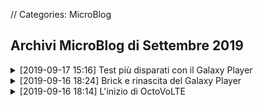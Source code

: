// Categories: MicroBlog

## Archivi MicroBlog di Settembre 2019

<div markdown="1" class="BorderBoxContainer NoImgCenter Img36 ImgSidePadding">

<details markdown="1">
<summary>[2019-09-17 15:16] Test più disparati con il Galaxy Player </summary>

> &#x3A; Good Lagsung  
![]([HTML:Folder:*:AbsoluteRoot]/sitoctt-assets/Media/Galaxy-Player-3.6/Galaxy-Player-3.6-OctoVoLTE.avif)

> &#x3A; 512 MB di RAM e gira meglio del Lagwei  
![]([HTML:Folder:*:AbsoluteRoot]/sitoctt-assets/Media/Galaxy-Player-3.6/Galaxy-Player-3.6-Task-Manager-RAM.avif)

> &#x3A; Ora proviamo l'emulatore del N64 e del DS, così esplode 

[...]
{: .Center }

> &#x3A; Eeee i giochi del DS girano meglio su un Android di 8 anni fa che sul mio PC [l'Android in questo caso è ARMv7, mentre il PC è x86_64, ndr], perfetto  
> <video controls><source src="[HTML:Folder:*:AbsoluteRoot]/sitoctt-assets/Media/Galaxy-Player-3.6/GP3.6-Pokemon-Platino.webm" type="video/webm">Pokemon Platino</video>

> **[Sondaggio]** Devo provare del DS come prossimo gioco

> | Totale                     | 3 |
> |----------------------------|--:|
> | Mario Kart DS              | 2 |
> | Pokemon B/W 2              | 0 |
> | Animal Crossing Wild World | 0 |
> | Super Mario 64 DS          | 1 |

> &#x3A; OK mi hanno detto su gruppi di provare Mario 64, quindi provo sia Mario Kart sia Mario 64 

[...]
{: .Center }

> &#x3A; Ho trovato una cosa nella memoria del lag  
![]([HTML:Folder:*:AbsoluteRoot]/sitoctt-assets/Media/Galaxy-Player-3.6/CWM-Backup-2017-12-09.avif)

> &#x3A; Ecco un motivo per cui le nuove versioni di Android fanno schifo [gestiscono il collegamento come memoria USB peggio di Android 2.3, ndr]  
![]([HTML:Folder:*:AbsoluteRoot]/sitoctt-assets/Media/Galaxy-Player-3.6/Galaxy-Player-3.6-Archivio-USB.avif)  
> &#x3A; In realtà ce ne sono tanti, poi ne parleremo

> &#x3A; E ora testiamo gli altri giochi

[...]
{: .Center }

> &#x3A; Super Mario 64 DS  
> <video controls><source src="[HTML:Folder:*:AbsoluteRoot]/sitoctt-assets/Media/Galaxy-Player-3.6/GP3.6-SM6464DS.webm" type="video/webm">Super Mario 64 DS</video>

> &#x3A; Mario Kart DS  
> <video controls><source src="[HTML:Folder:*:AbsoluteRoot]/sitoctt-assets/Media/Galaxy-Player-3.6/GP3.6-MKDS.webm" type="video/webm">Mario Kart DS</video>

> &#x3A; Allora, vorrei registrare altri giochi ma il Memewei è rotto e, nonostante abbia cancellato i video di prima, dice che non ho memoria

> &#x3A; Ah si giusto, questo Huameme lo ho da solo un anno e mezzo, ma ci sono MOOOLTE cose di cui parlare che lo riguardano

> &#x3A; Ora arrivano degli screen dell'emulatore del N64  
> &#x3A; Non ho registrato ma il framerate dei giochi era sempre stabile e giocabile.. purtroppo i giochi non sono tanto giocabili, ma soltanto perchè ci sono gravi glitch grafici  
> &#x3A; Credo sia colpa dell'emulatore che è vecchio (purtroppo su Android 2.3.6 non posso fare molto)

![]([HTML:Folder:*:AbsoluteRoot]/sitoctt-assets/Media/Galaxy-Player-3.6/N64/Mario-Kart-64/GP3.6-MK64-0.avif)  
![]([HTML:Folder:*:AbsoluteRoot]/sitoctt-assets/Media/Galaxy-Player-3.6/N64/Mario-Kart-64/GP3.6-MK64-1.avif)  
![]([HTML:Folder:*:AbsoluteRoot]/sitoctt-assets/Media/Galaxy-Player-3.6/N64/Mario-Kart-64/GP3.6-MK64-2.avif)  
![]([HTML:Folder:*:AbsoluteRoot]/sitoctt-assets/Media/Galaxy-Player-3.6/N64/Mario-Kart-64/GP3.6-MK64-3.avif)  

![]([HTML:Folder:*:AbsoluteRoot]/sitoctt-assets/Media/Galaxy-Player-3.6/N64/Super-Mario-64/GP3.6-SM64-0.avif)  
![]([HTML:Folder:*:AbsoluteRoot]/sitoctt-assets/Media/Galaxy-Player-3.6/N64/Super-Mario-64/GP3.6-SM64-1.avif)  
![]([HTML:Folder:*:AbsoluteRoot]/sitoctt-assets/Media/Galaxy-Player-3.6/N64/Super-Mario-64/GP3.6-SM64-2.avif)  

![]([HTML:Folder:*:AbsoluteRoot]/sitoctt-assets/Media/Galaxy-Player-3.6/N64/Wave-Race-64/GP3.6-WR64-0.avif)  
![]([HTML:Folder:*:AbsoluteRoot]/sitoctt-assets/Media/Galaxy-Player-3.6/N64/Wave-Race-64/GP3.6-WR64-1.avif)  
![]([HTML:Folder:*:AbsoluteRoot]/sitoctt-assets/Media/Galaxy-Player-3.6/N64/Wave-Race-64/GP3.6-WR64-2.avif)  
![]([HTML:Folder:*:AbsoluteRoot]/sitoctt-assets/Media/Galaxy-Player-3.6/N64/Wave-Race-64/GP3.6-WR64-3.avif)  

> &#x3A; Gli screen li ho fatti direttamente sul Lagsung con una app

> &#x3A; Adesso arriva anche il video di qualche gioco vah

> &#x3A; A parte Zelda che ho provato ora, gli altri giochi hanno un framerate stabile se vedete, nice, un Lagsung di 8 anni fa si sta riscattando.  
> &#x3A; Vi avverto che ci potrebbe essere un trigger epilettico quando avvio quake 2 eh xd  
> <video controls><source src="[HTML:Folder:*:AbsoluteRoot]/sitoctt-assets/Media/Galaxy-Player-3.6/N64/GP3.6-N64-Misc.webm" type="video/webm">N64</video>

> &#x3A; Vabbè per ora basta test sul Lagsung

</details>

<details markdown="1">
<summary>[2019-09-16 18:24] Brick e rinascita del Galaxy Player</summary>

> &#x3A; Allora, come saprete oggi ho sbrickato il Lagsung, e la memoria interna non si è formattata

> &#x3A; Ciò significa che ho trovato mondi [di Minecraft, ndr] risalenti al 2013 e oltre, che non ricordavo esistessero

> &#x3A; A 10 iscritti vedrete i mondi

[...]
{: .Center }

> &#x3A; Ah, la tastiera del vecchio Lagsung ha una cosa bella

> &#x3A; Non ha quelle emoji tossiche perché ha di meglio  
> &#xA0; MOLTO MEGLIO  
![]([HTML:Folder:*:AbsoluteRoot]/sitoctt-assets/Media/Galaxy-Player-3.6/Galaxy-Player-3.6-Notepad-Emoticon-Keyboard.avif)

[...]
{: .Center }

> &#x3A; Ok, ora vi dirò la storia dettagliata del Lagsung briccato, e ora sistemato perché  
> &#xA0; Ora scoprirete perché

> &#x3A; Allora  
> &#xA0; Il lag in questione è il Galaxy Player 3.6  
> &#xA0; Aka un S1 più sottile e senza parte telefonica

> &#x3A; Cosa è accaduto

> &#x3A; Un anno fa, visto che il mio cervello lagga, mi passa in mente "ei ma perke non metto una custom rom??!1!1!"  
> &#xA0; E quindi ho messo una custom ROM, che era pure brutta  
> &#xA0; Tre ore dopo volevo toglierla, perché il WiFi era rotto

> &#x3A; Quindi che faccio  
> &#xA0; Preparo Odin, cerco la ROM stock e flasho  
> &#xA0; Non si capisce perché (cioè, lo so perché, perché Odin è un programma stronzo che a tradimento se gli va ti bricca il telefono) verso la fine [del processo di flash, ndr] si blocca, non va avanti  
> &#xA0; Ho lasciato il coso lì attaccato quasi mezz'ora e non andava, quindi stacco

> &#x3A; Lo riaccendo e  
![Sticker]([HTML:Folder:*:AbsoluteRoot]/sitoctt-assets/Media/Stickers/Lolis-Reading-Am-I-Retarded-Book.avif)

> &#x3A; Si, perché c'era una bella schermata che diceva   
![Firmware update encountered an issue. Please select recovery mode in Kies & try again.]([HTML:Folder:*:AbsoluteRoot]/sitoctt-assets/Media/Galaxy-Player-3.6/Galaxy-Player-3.6-Softbrick-Bootloader.avif)

> &#x3A; E quindi, niente, io visto che ho la segatura nel cervello, per letteralmente quasi un anno ho creduto fosse la mia ROM corrotta, perché anche se riflashavo dava sempre errore alla fine, e letteralmente per un anno ho perso tempo a cercare altre ROM inutilmente

> &#x3A; Ah e, ovviamente ho provato a collegare a Kies semplicemente, ma non riconosceva il telefono, stava continuamente a caricare, e se andavo nella recovery mode manuale di Kies mi chiedeva un codice (?)

> &#x3A; Poi proprio l'altro ieri il buon Ashflee mi ha detto che bastava il file PIT giusto e si fixava  
> &#x3A; Io non lo sapevo perché sono laggante

> &#x3A; Quindi oggi trovo il file PIT della versione USA e me ne sbatto del fatto che io ho il Galaxy europeo, metto PIT e flasho ROM USA e  
> &#x3A; E  
> &#x3A; Sta in bootloop perché boh, in /data c'era la segatura e non si montava

> &#x3A; Formatto /data da recovery e il lag si accende, e ora funziona ed è meglio del mio meme

> &#x3A; Però comunque l'archivio interno non si è cancellato, e ci sono tutti i vecchi file  
> &#xA0; Compresi i miei oldissimi mondi di Minecraft

> &#x3A; E niente sar, questo è il Lagsoong di nuovo in vita dopo un anno di coma  
![]([HTML:Folder:*:AbsoluteRoot]/sitoctt-assets/Media/Galaxy-Player-3.6/Galaxy-Player-3.6-Astolfo-Lockscreen.avif)

</details>

<details markdown="1">
<summary>[2019-09-16 18:14] L'inizio di OctoVoLTE</summary>

> &#x3A; Allora, su questo canale ci saranno cose del Lagsung

> &#x3A; E Memewei, ma forse anche Xiaomeme

> &#x3A; Ah e, ovviamente, metodi per avere 🅱olte sul telefono

Da questi messaggi ebbe ufficialmente inizio la storia di OctoVoLTE. Di Memewei se n'è parlato lì in questi anni, forse anche troppo; Di metodi per avere VoLTE, non se n'è avuto nemmeno uno, tipo. Sad.
</details>

</div>
